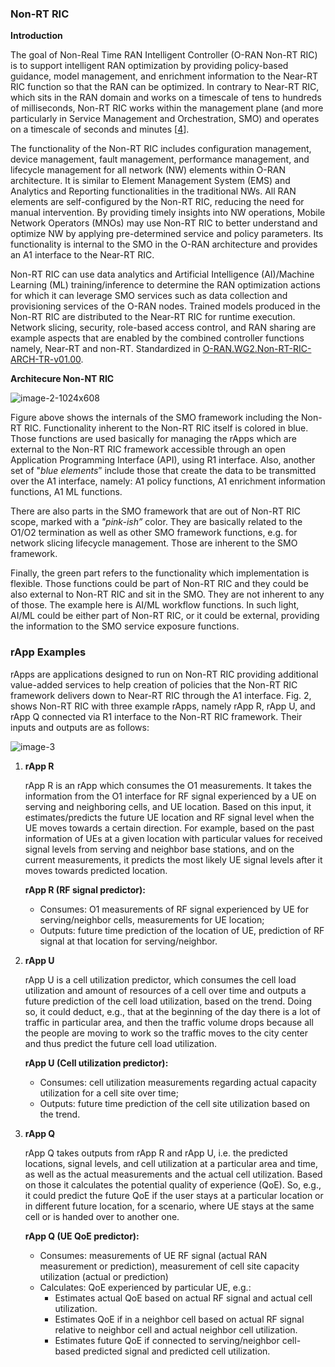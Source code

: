 ### Non-RT RIC

**Introduction**

The goal of Non-Real Time RAN Intelligent Controller (O-RAN Non-RT RIC) is to support intelligent RAN optimization by providing policy-based guidance, model management, and enrichment information to the Near-RT RIC function so that the RAN can be optimized. In contrary to Near-RT RIC, which sits in the RAN domain and works on a timescale of tens to hundreds of milliseconds, Non-RT RIC works within the management plane (and more particularly in Service Management and Orchestration, SMO) and operates on a timescale of seconds and minutes [[4](https://rimedolabs.com/blog/o-ran-non-rt-ric-architecture-and-rapps/)].

The functionality of the Non-RT RIC includes configuration management, device management, fault management, performance management, and lifecycle management for all network (NW) elements within O-RAN architecture. It is similar to Element Management System (EMS) and Analytics and Reporting functionalities in the traditional NWs. All RAN elements are self-configured by the Non-RT RIC, reducing the need for manual intervention. By providing timely insights into NW operations, Mobile Network Operators (MNOs) may use Non-RT RIC to better understand and optimize NW by applying pre-determined service and policy parameters. Its functionality is internal to the SMO in the O-RAN architecture and provides an A1 interface to the Near-RT RIC. 

Non-RT RIC can use data analytics and Artificial Intelligence (AI)/Machine Learning (ML) training/inference to determine the RAN optimization actions for which it can leverage SMO services such as data collection and provisioning services of the O-RAN nodes. Trained models produced in the Non-RT RIC are distributed to the Near-RT RIC for runtime execution. Network slicing, security, role-based access control, and RAN sharing are example aspects that are enabled by the combined controller functions namely, Near-RT and non-RT. Standardized in [O-RAN.WG2.Non-RT-RIC-ARCH-TR-v01.00](https://specifications.o-ran.org/specifications).

**Architecure Non-NT RIC**

![image-2-1024x608](https://hackmd.io/_uploads/B13b8u98C.png)

Figure above shows the internals of the SMO framework including the Non-RT RIC. Functionality inherent to the Non-RT RIC itself is colored in blue. Those functions are used basically for managing the rApps which are external to the Non-RT RIC framework accessible through an open Application Programming Interface (API), using R1 interface. Also, another set of "*blue elements*” include those that create the data to be transmitted over the A1 interface, namely: A1 policy functions, A1 enrichment information functions, A1 ML functions.

There are also parts in the SMO framework that are out of Non-RT RIC scope, marked with a *"pink-ish”* color. They are basically related to the O1/O2 termination as well as other SMO framework functions, e.g. for network slicing lifecycle management. Those are inherent to the SMO framework.

Finally, the green part refers to the functionality which implementation is flexible. Those functions could be part of Non-RT RIC and they could be also external to Non-RT RIC and sit in the SMO. They are not inherent to any of those. The example here is AI/ML workflow functions. In such light, AI/ML could be either part of Non-RT RIC, or it could be external, providing the information to the SMO service exposure functions.
### rApp Examples

rApps are applications designed to run on Non-RT RIC providing additional value-added services to help creation of policies that the Non-RT RIC framework delivers down to Near-RT RIC through the A1 interface. Fig. 2, shows Non-RT RIC with three example rApps, namely rApp R, rApp U, and rApp Q connected via R1 interface to the Non-RT RIC framework. Their inputs and outputs are as follows:

![image-3](https://hackmd.io/_uploads/SyFz8_cIR.png)

1. **rApp R**

    rApp R is an rApp which consumes the O1 measurements. It takes the information from the O1 interface for RF signal experienced by a UE on serving and neighboring cells, and UE location. Based on this input, it estimates/predicts the future UE location and RF signal level when the UE moves towards a certain direction. For example, based on the past information of UEs at a given location with particular values for received signal levels from serving and neighbor base stations, and on the current measurements, it predicts the most likely UE signal levels after it moves towards predicted location.

    **rApp R (RF signal predictor):**

    * Consumes: O1 measurements of RF signal experienced by UE for serving/neighbor cells, measurements for UE location;
    * Outputs: future time prediction of the location of UE, prediction of RF signal at that location for serving/neighbor.

2. **rApp U**

    rApp U is a cell utilization predictor, which consumes the cell load utilization and amount of resources of a cell over time and outputs a future prediction of the cell load utilization, based on the trend. Doing so, it could deduct, e.g., that at the beginning of the day there is a lot of traffic in particular area, and then the traffic volume drops because all the people are moving to work so the traffic moves to the city center and thus predict the future cell load utilization.
    
    **rApp U (Cell utilization predictor):**

    * Consumes: cell utilization measurements regarding actual capacity utilization for a cell site over time;
    * Outputs: future time prediction of the cell site utilization based on the trend.

3. **rApp Q**

    rApp Q takes outputs from rApp R and rApp U, i.e. the predicted locations, signal levels, and cell utilization at a particular area and time, as well as the actual measurements and the actual cell utilization. Based on those it calculates the potential quality of experience (QoE). So, e.g., it could predict the future QoE if the user stays at a particular location or in different future location, for a scenario, where UE stays at the same cell or is handed over to another one.
    
    **rApp Q (UE QoE predictor):**

    * Consumes: measurements of UE RF signal (actual RAN measurement or prediction), measurement of cell site capacity utilization (actual or prediction)
    * Calculates: QoE experienced by particular UE, e.g.:
        * Estimates actual QoE based on actual RF signal and actual cell utilization.
        * Estimates QoE if in a neighbor cell based on actual RF signal relative to neighbor cell and actual neighbor cell utilization.
        * Estimates future QoE if connected to serving/neighbor cell-based predicted signal and predicted cell utilization.
